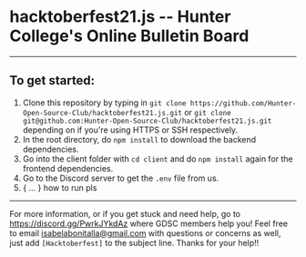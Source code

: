 # hacktoberfest21.js -- Hunter College's Online Bulletin Board

---

## To get started:

1. Clone this repository by typing in `git clone https://github.com/Hunter-Open-Source-Club/hacktoberfest21.js.git` or `git clone git@github.com:Hunter-Open-Source-Club/hacktoberfest21.js.git` depending on if you're using HTTPS or SSH respectively. 
2. In the root directory, do `npm install` to download the backend dependencies.
3. Go into the client folder with `cd client` and do `npm install` again for the frontend dependencies. 
4. Go to the Discord server to get the `.env` file from us.
5. { ... } how to run pls

---

For more information, or if you get stuck and need help, go to https://discord.gg/PwrkJYkdAz where GDSC members help you! Feel free to email isabelabonitalla@gmail.com with questions or concerns as well, just add `[Hacktoberfest]` to the subject line. Thanks for your help!!